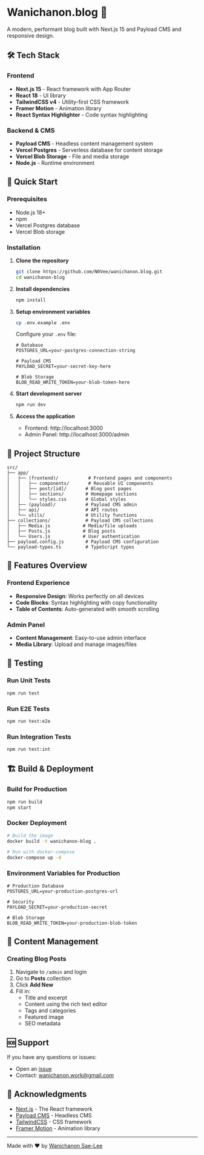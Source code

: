 # Wanichanon.blog 🚀

A modern, performant blog built with Next.js 15 and Payload CMS and responsive design.

## 🛠️ Tech Stack

### Frontend
- **Next.js 15** - React framework with App Router
- **React 18** - UI library
- **TailwindCSS v4** - Utility-first CSS framework
- **Framer Motion** - Animation library
- **React Syntax Highlighter** - Code syntax highlighting

### Backend & CMS
- **Payload CMS** - Headless content management system
- **Vercel Postgres** - Serverless database for content storage
- **Vercel Blob Storage** - File and media storage
- **Node.js** - Runtime environment

## 🚀 Quick Start

### Prerequisites

- Node.js 18+ 
- npm
- Vercel Postgres database
- Vercel Blob storage

### Installation

1. **Clone the repository**
   ```bash
   git clone https://github.com/N0Vee/wanichanon.blog.git
   cd wanichanon-blog
   ```

2. **Install dependencies**
   ```bash
   npm install
   ```

3. **Setup environment variables**
   ```bash
   cp .env.example .env
   ```
   
   Configure your `.env` file:
   ```env
   # Database
   POSTGRES_URL=your-postgres-connection-string
   
   # Payload CMS
   PAYLOAD_SECRET=your-secret-key-here
   
   # Blob Storage
   BLOB_READ_WRITE_TOKEN=your-blob-token-here
   ```

4. **Start development server**
   ```bash
   npm run dev
   ```

5. **Access the application**
   - Frontend: http://localhost:3000
   - Admin Panel: http://localhost:3000/admin

## 📁 Project Structure

```
src/
├── app/
│   ├── (frontend)/           # Frontend pages and components
│   │   ├── components/       # Reusable UI components
│   │   ├── post/[id]/       # Blog post pages
│   │   ├── sections/        # Homepage sections
│   │   └── styles.css       # Global styles
│   ├── (payload)/           # Payload CMS admin
│   ├── api/                 # API routes
│   └── utils/               # Utility functions
├── collections/             # Payload CMS collections
│   ├── Media.js            # Media/file uploads
│   ├── Posts.js            # Blog posts
│   └── Users.js            # User authentication
├── payload.config.js        # Payload CMS configuration
└── payload-types.ts         # TypeScript types
```

## 🎨 Features Overview

### Frontend Experience
- **Responsive Design**: Works perfectly on all devices
- **Code Blocks**: Syntax highlighting with copy functionality
- **Table of Contents**: Auto-generated with smooth scrolling

### Admin Panel
- **Content Management**: Easy-to-use admin interface
- **Media Library**: Upload and manage images/files

## 🧪 Testing

### Run Unit Tests
```bash
npm run test
```

### Run E2E Tests
```bash
npm run test:e2e
```

### Run Integration Tests
```bash
npm run test:int
```

## 🏗️ Build & Deployment

### Build for Production
```bash
npm run build
npm start
```

### Docker Deployment
```bash
# Build the image
docker build -t wanichanon-blog .

# Run with docker-compose
docker-compose up -d
```

### Environment Variables for Production

```env
# Production Database
POSTGRES_URL=your-production-postgres-url

# Security
PAYLOAD_SECRET=your-production-secret

# Blob Storage
BLOB_READ_WRITE_TOKEN=your-production-blob-token
```

## 📝 Content Management

### Creating Blog Posts

1. Navigate to `/admin` and login
2. Go to **Posts** collection
3. Click **Add New**
4. Fill in:
   - Title and excerpt
   - Content using the rich text editor
   - Tags and categories
   - Featured image
   - SEO metadata


## 🆘 Support

If you have any questions or issues:

- Open an [issue](https://github.com/N0Vee/wanichanon.blog/issues)
- Contact: [wanichanon.work@gmail.com](mailto:wanichanon.work@gmail.com)

## 🙏 Acknowledgments

- [Next.js](https://nextjs.org/) - The React framework
- [Payload CMS](https://payloadcms.com/) - Headless CMS
- [TailwindCSS](https://tailwindcss.com/) - CSS framework
- [Framer Motion](https://www.framer.com/motion/) - Animation library

---

Made with ❤️ by [Wanichanon Sae-Lee](https://github.com/N0Vee)